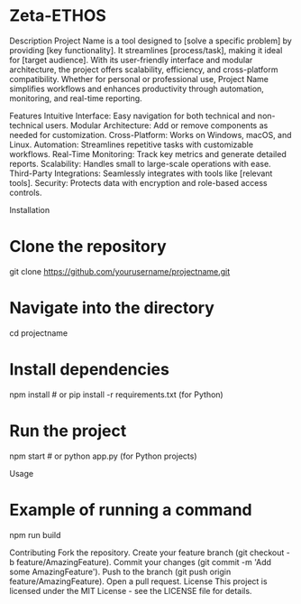 # Zeta-ETHOS
Description
Project Name is a tool designed to [solve a specific problem] by providing [key functionality]. It streamlines [process/task], making it ideal for [target audience]. With its user-friendly interface and modular architecture, the project offers scalability, efficiency, and cross-platform compatibility. Whether for personal or professional use, Project Name simplifies workflows and enhances productivity through automation, monitoring, and real-time reporting.

Features
Intuitive Interface: Easy navigation for both technical and non-technical users.
Modular Architecture: Add or remove components as needed for customization.
Cross-Platform: Works on Windows, macOS, and Linux.
Automation: Streamlines repetitive tasks with customizable workflows.
Real-Time Monitoring: Track key metrics and generate detailed reports.
Scalability: Handles small to large-scale operations with ease.
Third-Party Integrations: Seamlessly integrates with tools like [relevant tools].
Security: Protects data with encryption and role-based access controls.

Installation
# Clone the repository
git clone https://github.com/yourusername/projectname.git

# Navigate into the directory
cd projectname

# Install dependencies
npm install # or pip install -r requirements.txt (for Python)

# Run the project
npm start # or python app.py (for Python projects)

Usage
# Example of running a command
npm run build

Contributing
Fork the repository.
Create your feature branch (git checkout -b feature/AmazingFeature).
Commit your changes (git commit -m 'Add some AmazingFeature').
Push to the branch (git push origin feature/AmazingFeature).
Open a pull request.
License
This project is licensed under the MIT License - see the LICENSE file for details.

